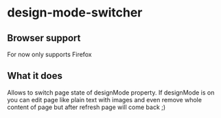 # design-mode-switcher

## Browser support
For now only supports Firefox

## What it does
Allows to switch page state of designMode property. If designMode is on you can edit page like plain text with images and even remove
whole content of page but after refresh page will come back ;)
